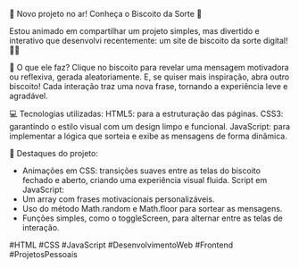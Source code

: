 🚀 Novo projeto no ar! Conheça o Biscoito da Sorte 🎉

Estou animado em compartilhar um projeto simples, mas divertido e interativo que desenvolvi recentemente: um site de biscoito da sorte digital! 🍪✨


🔮 O que ele faz?
Clique no biscoito para revelar uma mensagem motivadora ou reflexiva, gerada aleatoriamente. E, se quiser mais inspiração, abra outro biscoito! Cada interação traz uma nova frase, tornando a experiência leve e agradável.

💻 Tecnologias utilizadas:
HTML5: para a estruturação das páginas.
CSS3: garantindo o estilo visual com um design limpo e funcional.
JavaScript: para implementar a lógica que sorteia e exibe as mensagens de forma dinâmica. 

🎯 Destaques do projeto:
- Animações em CSS: transições suaves entre as telas do biscoito fechado e aberto, criando uma experiência visual fluida.
Script em JavaScript:
- Um array com frases motivacionais personalizáveis.
- Uso do método Math.random e Math.floor para sortear as mensagens.
- Funções simples, como o toggleScreen, para alternar entre as telas de interação.

#HTML #CSS #JavaScript #DesenvolvimentoWeb #Frontend #ProjetosPessoais